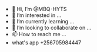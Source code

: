 - 👋 Hi, I’m @MBQ-HYTS
- 👀 I’m interested in ...
- 🌱 I’m currently learning ...
- 💞️ I’m looking to collaborate on ...
- 📫 How to reach me ...
- what's app +256705984447
<!---
MBQ-HYTS/MBQ-HYTS is a ✨ special ✨ repository because its `README.md` (this file) appears on your GitHub profile.
You can click the Preview link to take a look at your changes.
--->
